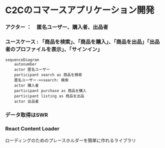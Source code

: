 # C2Cのコマースアプリケーション開発

### アクター ：　匿名ユーザー、購入者、出品者

### ユースケース : 「商品を検索」、「商品を購入」、「商品を出品」「出品者のプロファイルを表示」、「サインイン」


```mermaid
sequenceDiagram
    autonumber
    actor 匿名ユーザー
    participant search as 商品を検索
    匿名ユーザー->>search: 検索
    actor 購入者
    participant purchase as 商品を購入
    participant listing as 商品を出品
    actor 出品者
```

### データ取得はSWR

### React Content Loader
ローディングのためのプレースホルダーを簡単に作れるライブラリ